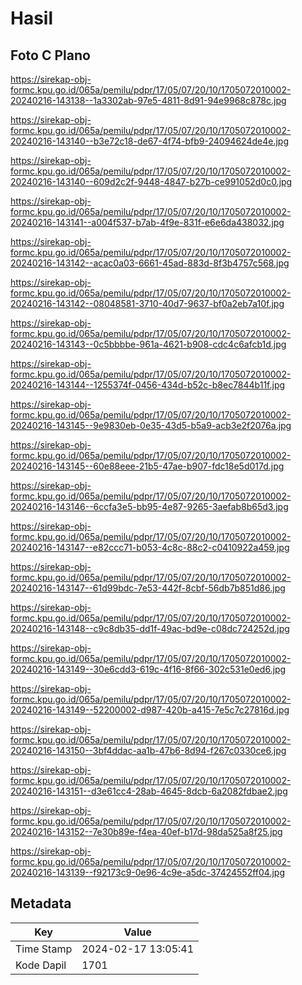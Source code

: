 # Hasil

## Foto C Plano

https://sirekap-obj-formc.kpu.go.id/065a/pemilu/pdpr/17/05/07/20/10/1705072010002-20240216-143138--1a3302ab-97e5-4811-8d91-94e9968c878c.jpg

https://sirekap-obj-formc.kpu.go.id/065a/pemilu/pdpr/17/05/07/20/10/1705072010002-20240216-143140--b3e72c18-de67-4f74-bfb9-24094624de4e.jpg

https://sirekap-obj-formc.kpu.go.id/065a/pemilu/pdpr/17/05/07/20/10/1705072010002-20240216-143140--609d2c2f-9448-4847-b27b-ce991052d0c0.jpg

https://sirekap-obj-formc.kpu.go.id/065a/pemilu/pdpr/17/05/07/20/10/1705072010002-20240216-143141--a004f537-b7ab-4f9e-831f-e6e6da438032.jpg

https://sirekap-obj-formc.kpu.go.id/065a/pemilu/pdpr/17/05/07/20/10/1705072010002-20240216-143142--acac0a03-6661-45ad-883d-8f3b4757c568.jpg

https://sirekap-obj-formc.kpu.go.id/065a/pemilu/pdpr/17/05/07/20/10/1705072010002-20240216-143142--08048581-3710-40d7-9637-bf0a2eb7a10f.jpg

https://sirekap-obj-formc.kpu.go.id/065a/pemilu/pdpr/17/05/07/20/10/1705072010002-20240216-143143--0c5bbbbe-961a-4621-b908-cdc4c6afcb1d.jpg

https://sirekap-obj-formc.kpu.go.id/065a/pemilu/pdpr/17/05/07/20/10/1705072010002-20240216-143144--1255374f-0456-434d-b52c-b8ec7844b11f.jpg

https://sirekap-obj-formc.kpu.go.id/065a/pemilu/pdpr/17/05/07/20/10/1705072010002-20240216-143145--9e9830eb-0e35-43d5-b5a9-acb3e2f2076a.jpg

https://sirekap-obj-formc.kpu.go.id/065a/pemilu/pdpr/17/05/07/20/10/1705072010002-20240216-143145--60e88eee-21b5-47ae-b907-fdc18e5d017d.jpg

https://sirekap-obj-formc.kpu.go.id/065a/pemilu/pdpr/17/05/07/20/10/1705072010002-20240216-143146--6ccfa3e5-bb95-4e87-9265-3aefab8b65d3.jpg

https://sirekap-obj-formc.kpu.go.id/065a/pemilu/pdpr/17/05/07/20/10/1705072010002-20240216-143147--e82ccc71-b053-4c8c-88c2-c0410922a459.jpg

https://sirekap-obj-formc.kpu.go.id/065a/pemilu/pdpr/17/05/07/20/10/1705072010002-20240216-143147--61d99bdc-7e53-442f-8cbf-56db7b851d86.jpg

https://sirekap-obj-formc.kpu.go.id/065a/pemilu/pdpr/17/05/07/20/10/1705072010002-20240216-143148--c9c8db35-dd1f-49ac-bd9e-c08dc724252d.jpg

https://sirekap-obj-formc.kpu.go.id/065a/pemilu/pdpr/17/05/07/20/10/1705072010002-20240216-143149--30e6cdd3-619c-4f16-8f66-302c531e0ed6.jpg

https://sirekap-obj-formc.kpu.go.id/065a/pemilu/pdpr/17/05/07/20/10/1705072010002-20240216-143149--52200002-d987-420b-a415-7e5c7c27816d.jpg

https://sirekap-obj-formc.kpu.go.id/065a/pemilu/pdpr/17/05/07/20/10/1705072010002-20240216-143150--3bf4ddac-aa1b-47b6-8d94-f267c0330ce6.jpg

https://sirekap-obj-formc.kpu.go.id/065a/pemilu/pdpr/17/05/07/20/10/1705072010002-20240216-143151--d3e61cc4-28ab-4645-8dcb-6a2082fdbae2.jpg

https://sirekap-obj-formc.kpu.go.id/065a/pemilu/pdpr/17/05/07/20/10/1705072010002-20240216-143152--7e30b89e-f4ea-40ef-b17d-98da525a8f25.jpg

https://sirekap-obj-formc.kpu.go.id/065a/pemilu/pdpr/17/05/07/20/10/1705072010002-20240216-143139--f92173c9-0e96-4c9e-a5dc-37424552ff04.jpg


## Metadata

| Key        | Value               |
| ---------- | ------------------- |
| Time Stamp | 2024-02-17 13:05:41 |
| Kode Dapil | 1701                |



